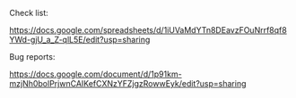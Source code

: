 
Check list: 

https://docs.google.com/spreadsheets/d/1iUVaMdYTn8DEavzFOuNrrf8qf8YWd-gjU_a_Z-qlL5E/edit?usp=sharing

Bug reports:

https://docs.google.com/document/d/1p91km-mzjNh0bolPrjwnCAIKefCXNzYFZjgzRowwEyk/edit?usp=sharing